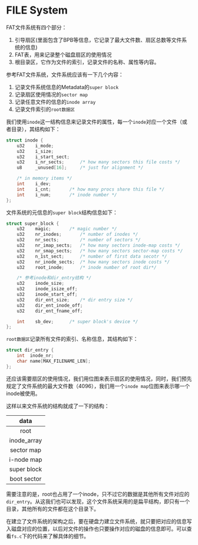 # FILE System

FAT文件系统有四个部分：

1. 引导扇区(里面包含了BPB等信息，它记录了最大文件数、扇区总数等文件系统的信息)
2. FAT表，用来记录整个磁盘扇区的使用情况
3. 根目录区，它作为文件的索引，记录文件的名称、属性等内容。

参考FAT文件系统，文件系统应该有一下几个内容：

1. 记录文件系统信息的Metadata的`super block`
2. 记录扇区使用情况的`sector map`
3. 记录任意文件的信息的`inode array`
4. 记录文件索引的`root数据区`

我们使用`inode`这一结构信息来记录文件的属性，每一个`inode`对应一个文件（或者目录），其结构如下：

```C
struct inode {
    u32    i_mode;
    u32    i_size;
    u32    i_start_sect;
    u32    i_nr_sects;		/* how many sectors this file costs */
    u8     _unused[16];		/* just for alignment */

    /* in memory items */
    int    i_dev;
    int    i_cnt;		/* how many procs share this file */
    int    i_num;		/* inode number */
};
```

文件系统的元信息的`super block`结构信息如下：

```C
struct super_block {
    u32    magic;		/* magic number */
    u32    nr_inodes;		/* number of inodes */
    u32    nr_sects;		/* number of sectors */
    u32    nr_imap_sects;	/* how many sectors inode-map costs */
    u32    nr_smap_sects;	/* how many sectors sector-map costs */
    u32    n_1st_sect;		/* number of first data secotr */
    u32    nr_inode_sects;	/* how many sectors inode costs */
    u32    root_inode;		/* inode number of root dir*/

    /* 参考inode和dir_entry结构 */
    u32    inode_size;
    u32    inode_isize_off;
    u32    inode_start_off;
    u32    dir_ent_size;	/* dir entry size */
    u32    dir_ent_inode_off;
    u32    dir_ent_fname_off;

    int    sb_dev;		/* super block's device */
};
```

`root数据区`记录所有文件的索引、名称信息，其结构如下：

```C
struct dir_entry {
    int  inode_nr;
    char name[MAX_FILENAME_LEN];
};
```

还应该需要扇区的使用情况，我们用位图来表示扇区的使用情况，同时，我们预先规定了文件系统的最大文件数（4096），我们用一个`inode map`位图来表示哪一个inode被使用。

这样以来文件系统的结构就成了一下的结构：

| data             | 
| :--------------: | 
| root             | 
| inode_array      | 
| sector map       | 
| i-node map       |
| super block      |
| boot sector      |


需要注意的是，root也占用了一个inode，只不过它的数据是其他所有文件对应的`dir_entry`。从这我们也可以发现，这个文件系统采用的是扁平结构，即只有一个目录，其他所有的文件都在这个目录下。

在建立了文件系统的架构之后，要在硬盘力建立文件系统，就只要把对应的信息写入磁盘对应的位置，以后对文件的操作也只要操作对应的磁盘的信息即可。可以查看`fs.c`下的代码来了解具体的细节。

